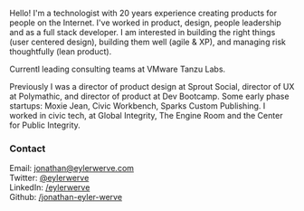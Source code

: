 Hello! I'm a technologist with 20 years experience creating products for people on the Internet. I've worked in product, design, people leadership and as a full stack developer. I am interested in building the right things (user centered design), building them well (agile & XP), and managing risk thoughtfully (lean product).

Currentl leading consulting teams at VMware Tanzu Labs.

Previously I was a director of product design at Sprout Social, director of UX at Polymathic, and director of product at Dev Bootcamp. Some early phase startups: Moxie Jean, Civic Workbench, Sparks Custom Publishing. I worked in civic tech, at Global Integrity, The Engine Room and the Center for Public Integrity.

<!-- <a class="button" href="http://bit.ly/via-eylerwerve">Portfolio</a>
<a class="button" href="/jonathan/resume">Resume</a>
<a class="button" href="/assets/documents/Jonathan-Eyler-Werve-resume.pdf">PDF Resume</a>
 -->

### Contact

Email: jonathan@eylerwerve.com<br/>
Twitter: [@eylerwerve](https://twitter.com/EylerWerve)<br/>
LinkedIn: [/eylerwerve](https://www.linkedin.com/in/eylerwerve)<br/>
Github: [/jonathan-eyler-werve](https://github.com/Jonathan-Eyler-Werve)<br/>
